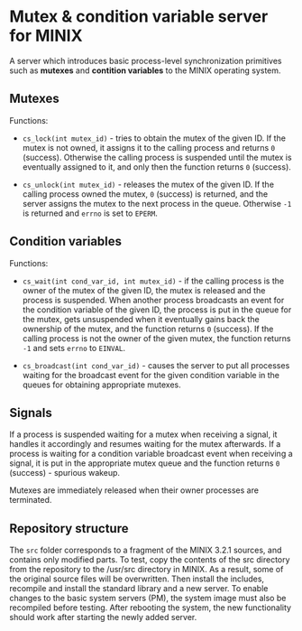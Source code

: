 # Mutex & condition variable server for MINIX

A server which introduces basic process-level synchronization primitives such as **mutexes** and **contition variables** to the MINIX operating system.

## Mutexes

Functions:

* `cs_lock(int mutex_id)` - tries to obtain the mutex of the given ID. If the mutex is not owned, it assigns it to the calling process and returns `0` (success). Otherwise the calling process is suspended until the mutex is eventually assigned to it, and only then the function returns `0` (success).

* `cs_unlock(int mutex_id)` - releases the mutex of the given ID. If the calling process owned the mutex, `0` (success) is returned, and the server assigns the mutex to the next process in the queue. Otherwise `-1` is returned and `errno` is set to `EPERM`.

## Condition variables

Functions:

* `cs_wait(int cond_var_id, int mutex_id)` - if the calling process is the owner of the mutex of the given ID, the mutex is released and the process is suspended. When another process broadcasts an event for the condition variable of the given ID, the process is put in the queue for the mutex, gets unsuspended when it eventually gains back the ownership of the mutex, and the function returns `0` (success). If the calling process is not the owner of the given mutex, the function returns `-1` and sets `errno` to `EINVAL`.

* `cs_broadcast(int cond_var_id)` - causes the server to put all processes waiting for the broadcast event for the given condition variable in the queues for obtaining appropriate mutexes.

## Signals

If a process is suspended waiting for a mutex when receiving a signal, it handles it accordingly and resumes waiting for the mutex afterwards. If a process is waiting for a condition variable broadcast event when receiving a signal, it is put in the appropriate mutex queue and the function returns `0` (success) - spurious wakeup.

Mutexes are immediately released when their owner processes are terminated. 

## Repository structure

The `src` folder corresponds to a fragment of the MINIX 3.2.1 sources, and contains only modified parts. To test, copy the contents of the src directory from the repository to the /usr/src directory in MINIX. As a result, some of the original source files will be overwritten. Then install the includes, recompile and install the standard library and a new server. To enable changes to the basic system servers (PM), the system image must also be recompiled before testing. After rebooting the system, the new functionality should work after starting the newly added server.